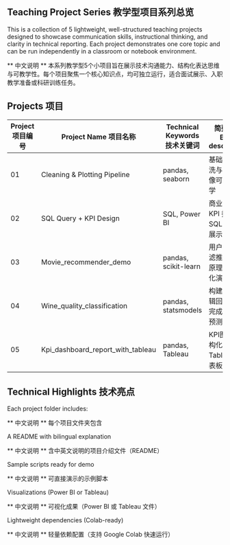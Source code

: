 ## Teaching Project Series 教学型项目系列总览

This is a collection of 5 lightweight, well-structured teaching projects designed to showcase communication skills, instructional thinking, and clarity in technical reporting. Each project demonstrates one core topic and can be run independently in a classroom or notebook environment.

** 中文说明 ** 本系列教学型5个小项目旨在展示技术沟通能力、结构化表达思维与可教学性。每个项目聚焦一个核心知识点，均可独立运行，适合面试展示、入职教学准备或科研训练任务。

## Projects 项目

| Project 项目编号     | Project Name 项目名称   | Technical Keywords 技术关键词     | 简要说明 Brief description   |
|--------------------|-------------------------------|--------------------------------|----------------------------------|
| 01               | Cleaning & Plotting Pipeline      | pandas, seaborn             | 基础数据清洗与静态图像可视化教学      |
| 02               | SQL Query + KPI Design            | SQL, Power BI               | 商业场景中 KPI 指标的 SQL 查询与展示 |
| 03               | Movie_recommender_demo            | pandas, scikit-learn        | 用户协同过滤推荐系统原理与可视化演示   |
| 04               | Wine_quality_classification       | pandas, statsmodels         | 构建一个逻辑回归模型完成二分类预测任务 |
| 05               | Kpi_dashboard_report_with_tableau | pandas, Tableau             | KPI图表结构化表达、Tableau仪表板设计 |

## Technical Highlights 技术亮点

Each project folder includes:

** 中文说明 ** 每个项目文件夹包含 

A README with bilingual explanation

** 中文说明 ** 含中英文说明的项目介绍文件（README）

Sample scripts ready for demo  

** 中文说明 ** 可直接演示的示例脚本

Visualizations (Power BI or Tableau) 

** 中文说明 ** 可视化成果（Power BI 或 Tableau 文件）

Lightweight dependencies (Colab-ready)

** 中文说明 ** 轻量依赖配置（支持 Google Colab 快速运行）

